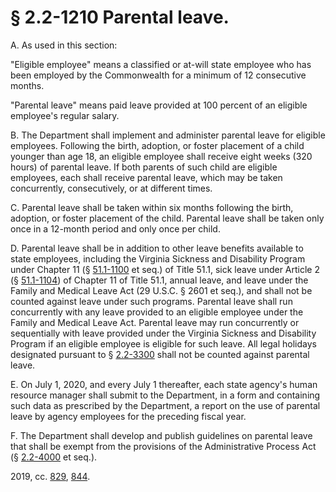 # § 2.2-1210 Parental leave.

<p>A. As used in this section:</p><p>"Eligible employee" means a classified or at-will state employee who has been employed by the Commonwealth for a minimum of 12 consecutive months.</p><p>"Parental leave" means paid leave provided at 100 percent of an eligible employee's regular salary.</p><p>B. The Department shall implement and administer parental leave for eligible employees. Following the birth, adoption, or foster placement of a child younger than age 18, an eligible employee shall receive eight weeks (320 hours) of parental leave. If both parents of such child are eligible employees, each shall receive parental leave, which may be taken concurrently, consecutively, or at different times.</p><p>C. Parental leave shall be taken within six months following the birth, adoption, or foster placement of the child. Parental leave shall be taken only once in a 12-month period and only once per child.</p><p>D. Parental leave shall be in addition to other leave benefits available to state employees, including the Virginia Sickness and Disability Program under Chapter 11 (§ <a href='/vacode/51.1-1100/'>51.1-1100</a> et seq.) of Title 51.1, sick leave under Article 2 (§ <a href='/vacode/51.1-1104/'>51.1-1104</a>) of Chapter 11 of Title 51.1, annual leave, and leave under the Family and Medical Leave Act (29 U.S.C. § 2601 et seq.), and shall not be counted against leave under such programs. Parental leave shall run concurrently with any leave provided to an eligible employee under the Family and Medical Leave Act. Parental leave may run concurrently or sequentially with leave provided under the Virginia Sickness and Disability Program if an eligible employee is eligible for such leave. All legal holidays designated pursuant to § <a href='/vacode/2.2-3300/'>2.2-3300</a> shall not be counted against parental leave.</p><p>E. On July 1, 2020, and every July 1 thereafter, each state agency's human resource manager shall submit to the Department, in a form and containing such data as prescribed by the Department, a report on the use of parental leave by agency employees for the preceding fiscal year.</p><p>F. The Department shall develop and publish guidelines on parental leave that shall be exempt from the provisions of the Administrative Process Act (§ <a href='/vacode/2.2-4000/'>2.2-4000</a> et seq.).</p><p>2019, cc. <a href='http://lis.virginia.gov/cgi-bin/legp604.exe?191+ful+CHAP0829'>829</a>, <a href='http://lis.virginia.gov/cgi-bin/legp604.exe?191+ful+CHAP0844'>844</a>.</p>